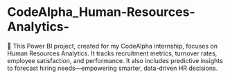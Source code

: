 # CodeAlpha_Human-Resources-Analytics-
👥 This Power BI project, created for my CodeAlpha internship, focuses on Human Resources Analytics. It tracks recruitment metrics, turnover rates, employee satisfaction, and performance. It also includes predictive insights to forecast hiring needs—empowering smarter, data-driven HR decisions.
